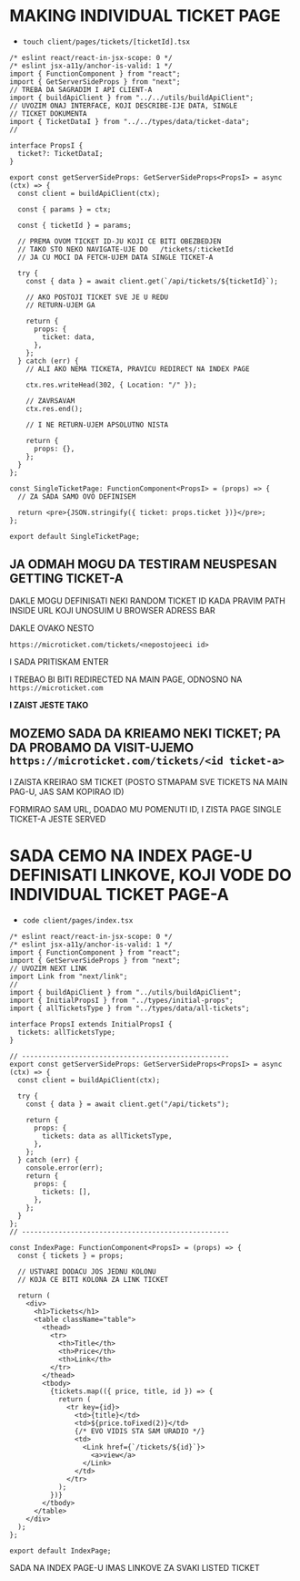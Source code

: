 # MAKING INDIVIDUAL TICKET PAGE

- `touch client/pages/tickets/[ticketId].tsx`

```tsx
/* eslint react/react-in-jsx-scope: 0 */
/* eslint jsx-a11y/anchor-is-valid: 1 */
import { FunctionComponent } from "react";
import { GetServerSideProps } from "next";
// TREBA DA SAGRADIM I API CLIENT-A
import { buildApiClient } from "../../utils/buildApiClient";
// UVOZIM ONAJ INTERFACE, KOJI DESCRIBE-IJE DATA, SINGLE
// TICKET DOKUMENTA
import { TicketDataI } from "../../types/data/ticket-data";
//

interface PropsI {
  ticket?: TicketDataI;
}

export const getServerSideProps: GetServerSideProps<PropsI> = async (ctx) => {
  const client = buildApiClient(ctx);

  const { params } = ctx;

  const { ticketId } = params;

  // PREMA OVOM TICKET ID-JU KOJI CE BITI OBEZBEDJEN
  // TAKO STO NEKO NAVIGATE-UJE DO   /tickets/:ticketId
  // JA CU MOCI DA FETCH-UJEM DATA SINGLE TICKET-A

  try {
    const { data } = await client.get(`/api/tickets/${ticketId}`);

    // AKO POSTOJI TICKET SVE JE U REDU
    // RETURN-UJEM GA

    return {
      props: {
        ticket: data,
      },
    };
  } catch (err) {
    // ALI AKO NEMA TICKETA, PRAVICU REDIRECT NA INDEX PAGE

    ctx.res.writeHead(302, { Location: "/" });

    // ZAVRSAVAM
    ctx.res.end();

    // I NE RETURN-UJEM APSOLUTNO NISTA

    return {
      props: {},
    };
  }
};

const SingleTicketPage: FunctionComponent<PropsI> = (props) => {
  // ZA SADA SAMO OVO DEFINISEM

  return <pre>{JSON.stringify({ ticket: props.ticket })}</pre>;
};

export default SingleTicketPage;

```

## JA ODMAH MOGU DA TESTIRAM NEUSPESAN GETTING TICKET-A

DAKLE MOGU DEFINISATI NEKI RANDOM TICKET ID KADA PRAVIM PATH INSIDE URL KOJI UNOSUIM U BROWSER ADRESS BAR

DAKLE OVAKO NESTO

`https://microticket.com/tickets/<nepostojeeci id>`

I SADA PRITISKAM ENTER

I TREBAO BI BITI REDIRECTED NA MAIN PAGE, ODNOSNO NA `https://microticket.com`

**I ZAIST JESTE TAKO**

## MOZEMO SADA DA KRIEAMO NEKI TICKET; PA DA PROBAMO DA VISIT-UJEMO `https://microticket.com/tickets/<id ticket-a>`

I ZAISTA KREIRAO SM TICKET (POSTO STMAPAM SVE TICKETS NA MAIN PAG-U, JAS SAM KOPIRAO ID)

FORMIRAO SAM URL, DOADAO MU POMENUTI ID, I ZISTA PAGE SINGLE TICKET-A JESTE SERVED

# SADA CEMO NA INDEX PAGE-U DEFINISATI LINKOVE, KOJI VODE DO INDIVIDUAL TICKET PAGE-A

- `code client/pages/index.tsx`

```tsx
/* eslint react/react-in-jsx-scope: 0 */
/* eslint jsx-a11y/anchor-is-valid: 1 */
import { FunctionComponent } from "react";
import { GetServerSideProps } from "next";
// UVOZIM NEXT LINK
import Link from "next/link";
//
import { buildApiClient } from "../utils/buildApiClient";
import { InitialPropsI } from "../types/initial-props";
import { allTicketsType } from "../types/data/all-tickets";

interface PropsI extends InitialPropsI {
  tickets: allTicketsType;
}

// ---------------------------------------------------
export const getServerSideProps: GetServerSideProps<PropsI> = async (ctx) => {
  const client = buildApiClient(ctx);

  try {
    const { data } = await client.get("/api/tickets");

    return {
      props: {
        tickets: data as allTicketsType,
      },
    };
  } catch (err) {
    console.error(err);
    return {
      props: {
        tickets: [],
      },
    };
  }
};
// ---------------------------------------------------

const IndexPage: FunctionComponent<PropsI> = (props) => {
  const { tickets } = props;

  // USTVARI DODACU JOS JEDNU KOLONU
  // KOJA CE BITI KOLONA ZA LINK TICKET

  return (
    <div>
      <h1>Tickets</h1>
      <table className="table">
        <thead>
          <tr>
            <th>Title</th>
            <th>Price</th>
            <th>Link</th>
          </tr>
        </thead>
        <tbody>
          {tickets.map(({ price, title, id }) => {
            return (
              <tr key={id}>
                <td>{title}</td>
                <td>${price.toFixed(2)}</td>
                {/* EVO VIDIS STA SAM URADIO */}
                <td>
                  <Link href={`/tickets/${id}`}>
                    <a>view</a>
                  </Link>
                </td>
              </tr>
            );
          })}
        </tbody>
      </table>
    </div>
  );
};

export default IndexPage;
```

SADA NA INDEX PAGE-U IMAS LINKOVE ZA SVAKI LISTED TICKET

